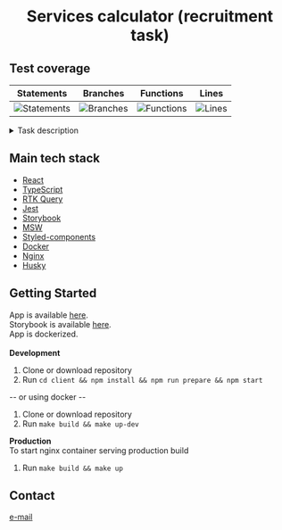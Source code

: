 <h1 align="center">Services calculator (recruitment task)</h1>

## Test coverage

| Statements                                                                                 | Branches                                                                               | Functions                                                                                | Lines                                                                            |
| ------------------------------------------------------------------------------------------ | -------------------------------------------------------------------------------------- | ---------------------------------------------------------------------------------------- | -------------------------------------------------------------------------------- |
| ![Statements](https://img.shields.io/badge/statements-96.75%25-brightgreen.svg?style=flat) | ![Branches](https://img.shields.io/badge/branches-93.47%25-brightgreen.svg?style=flat) | ![Functions](https://img.shields.io/badge/functions-98.07%25-brightgreen.svg?style=flat) | ![Lines](https://img.shields.io/badge/lines-96.29%25-brightgreen.svg?style=flat) |

<details>
  <summary>Task description</summary>
  <p>
  A telecommunications company has approached with a request to create a pricing calculator for their services. 
  
  <strong>Sample data:</strong>
List of services:
• Internet
• Television
• Phone subscription
• 4K decoder

Service prices may vary depending on the selected year. Currently, we know the following prices:
• Internet costs 39 PLN in 2023, 49 PLN in 2024, and 59 PLN in 2025.
• Television costs 49 PLN in 2023, 49 PLN in 2024, and 59 PLN in 2025.
• The "Internet + Television" bundle costs less – 79 PLN in 2023, 89 PLN in 2024, 99 PLN in 2025.
• The "Internet + Phone Subscription" bundle costs 64 PLN each year.
• Phone subscription costs 29 PLN.
• The 4K decoder costs 29 PLN, and it's available for free in the "Internet + Television" bundle.

It doesn't make sense for a customer to order the "4K decoder" without ordering television. Ensure that the program calculates the most cost-effective solution for the user. Discounts do not stack – the most favorable solution for the user wins.

<strong>Objective: </strong>
Build a single-view application that allows the user to select the year and services they want to purchase from the available data. It should display the final price of the order (before and after promotions, without specifying individual products) below.

The data should be retrieved from an external source (e.g., a JSON file). Design a data model that you would like to receive from an external provider. Ensure that the model is readable, easy to modify (add another product, change prices, add more years), and ready for future development.

The program should work not only for the sample data mentioned above but also if the product data and price list change. It should implement solutions that allow for the necessary calculations based on the sample data (discounts, bundling options, inability to add a product dependent on others).

Implement the application using React technology. Ensure the cleanliness and high maintainability of your solution by following good programming practices that you are familiar with.

  </p>
</details>

## Main tech stack

- [React](https://reactjs.org/)
- [TypeScript](https://www.typescriptlang.org/)
- [RTK Query](https://redux-toolkit.js.org/rtk-query/overview)
- [Jest](https://jestjs.io/)
- [Storybook](https://storybook.js.org/)
- [MSW](https://mswjs.io/)
- [Styled-components](https://styled-components.com/)
- [Docker](https://www.docker.com/)
- [Nginx](https://www.nginx.com/)
- [Husky](https://typicode.github.io/husky/)

## Getting Started

App is available [here](https://services-calculator.onrender.com/). <br />
Storybook is available [here](https://main--6474a243356017b536bcb093.chromatic.com). <br />
App is dockerized. <br /><br/>
<strong>Development</strong>

1. Clone or download repository
2. Run `cd client && npm install && npm run prepare && npm start`

-- or using docker --

1. Clone or download repository
2. Run `make build && make up-dev`

<strong>Production</strong>
<br />
To start nginx container serving production build

1. Run `make build && make up`

## Contact

[e-mail](alan.janicki91@gmail.com)
